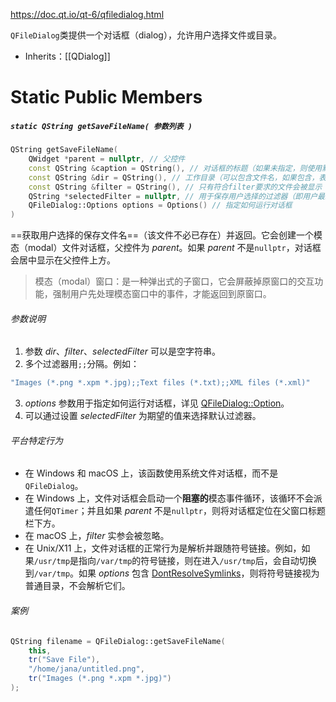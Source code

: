 https://doc.qt.io/qt-6/qfiledialog.html

`QFileDialog`类提供一个对话框（dialog），允许用户选择文件或目录。

- Inherits：[[QDialog]]

# Static Public Members

##### `static QString getSaveFileName( 参数列表 )`

```cpp
QString getSaveFileName(
	QWidget *parent = nullptr, // 父控件
	const QString &caption = QString(), // 对话框的标题（如果未指定，则使用默认标题）
	const QString &dir = QString(), // 工作目录（可以包含文件名，如果包含，表示要保存的文件的默认文件名）
	const QString &filter = QString(), // 只有符合filter要求的文件会被显示
	QString *selectedFilter = nullptr, // 用于保存用户选择的过滤器（即用户最终选择的过滤器会被传递给selectedFilter）
	QFileDialog::Options options = Options() // 指定如何运行对话框
)
```

==获取用户选择的保存文件名==（该文件不必已存在）并返回。它会创建一个模态（modal）文件对话框，父控件为 *parent*。如果 *parent* 不是`nullptr`，对话框会居中显示在父控件上方。

> 模态（modal）窗口：是一种弹出式的子窗口，它会屏蔽掉原窗口的交互功能，强制用户先处理模态窗口中的事件，才能返回到原窗口。

###### 参数说明

1. 参数 *dir*、*filter*、*selectedFilter* 可以是空字符串。
2. 多个过滤器用`;;`分隔。例如：
```cpp
"Images (*.png *.xpm *.jpg);;Text files (*.txt);;XML files (*.xml)"
```
3. *options* 参数用于指定如何运行对话框，详见 [QFileDialog::Option](https://doc.qt.io/qt-6/qfiledialog.html#Option-enum)。
4. 可以通过设置 *selectedFilter* 为期望的值来选择默认过滤器。

###### 平台特定行为

- 在 Windows 和 macOS 上，该函数使用系统文件对话框，而不是 `QFileDialog`。
- 在 Windows 上，文件对话框会启动一个**阻塞的**模态事件循环，该循环不会派遣任何`QTimer`；并且如果 *parent* 不是`nullptr`，则将对话框定位在父窗口标题栏下方。
- 在 macOS 上，*filter* 实参会被忽略。
- 在 Unix/X11 上，文件对话框的正常行为是解析并跟随符号链接。例如，如果`/usr/tmp`是指向`/var/tmp`的符号链接，则在进入`/usr/tmp`后，会自动切换到`/var/tmp`。如果 *options* 包含 [DontResolveSymlinks](https://doc.qt.io/qt-6/qfiledialog.html#Option-enum)，则将符号链接视为普通目录，不会解析它们。

###### 案例

```Cpp
QString filename = QFileDialog::getSaveFileName(
	this,
	tr("Save File"),
	"/home/jana/untitled.png",
	tr("Images (*.png *.xpm *.jpg)")
);
```

